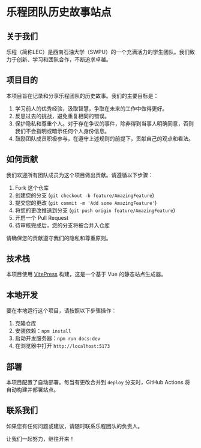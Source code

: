 # 乐程团队历史故事站点

## 关于我们

乐程（简称LEC）是西南石油大学（SWPU）的一个充满活力的学生团队。我们致力于创新、学习和团队合作，不断追求卓越。

## 项目目的

本项目旨在记录和分享乐程团队的历史故事。我们的主要目标是：

1. 学习前人的优秀经验，汲取智慧，争取在未来的工作中做得更好。
2. 反思过去的挑战，避免重复相同的错误。
3. 保护隐私和尊重个人。对于存在争议的事件，除非得到当事人明确同意，否则我们不会指明或暗示任何个人身份信息。
4. 鼓励团队成员积极参与，在遵守上述规则的前提下，贡献自己的观点和看法。

## 如何贡献

我们欢迎所有团队成员为这个项目做出贡献。请遵循以下步骤：

1. Fork 这个仓库
2. 创建您的分支 (`git checkout -b feature/AmazingFeature`)
3. 提交您的更改 (`git commit -m 'Add some AmazingFeature'`)
4. 将您的更改推送到分支 (`git push origin feature/AmazingFeature`)
5. 开启一个 Pull Request
6. 待审核完成后，您的分支将被合并入仓库

请确保您的贡献遵守我们的隐私和尊重原则。

## 技术栈

本项目使用 [VitePress](https://vitepress.dev/) 构建，这是一个基于 Vue 的静态站点生成器。

## 本地开发

要在本地运行这个项目，请按照以下步骤操作：

1. 克隆仓库
2. 安装依赖：`npm install`
3. 启动开发服务器：`npm run docs:dev`
4. 在浏览器中打开 `http://localhost:5173`

## 部署

本项目配置了自动部署。每当有更改合并到 `deploy` 分支时，GitHub Actions 将自动构建并部署站点。

## 联系我们

如果您有任何问题或建议，请随时联系乐程团队的负责人。

让我们一起努力，继往开来！
